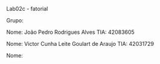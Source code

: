 Lab02c - fatorial

Grupo:

Nome: João Pedro Rodrigues Alves TIA: 42083605

Nome: Victor Cunha Leite Goulart de Araujo TIA: 42031729

Nome:
